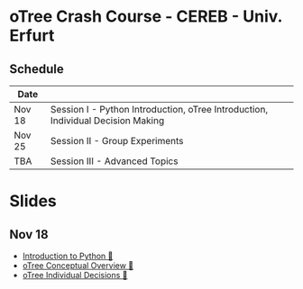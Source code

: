 # oTree Crash Course - CEREB - Univ. Erfurt

## Schedule
| Date      |                                                          |
|-----------|----------------------------------------------------------|
| Nov 18    | Session I  - Python Introduction, oTree Introduction, Individual Decision Making |
| Nov 25    | Session II - Group Experiments                           |
| TBA       | Session III - Advanced Topics                            |

# Slides
## Nov 18
* [Introduction to Python 🔗](https://www.saral.it/cereb-otree/slides/python_intro.html)
* [oTree Conceptual Overview 🔗](https://www.saral.it/cereb-otree/slides/otree_conceptual_overview.html)
* [oTree Individual Decisions 🔗](https://www.saral.it/cereb-otree/slides/otree_individual.html)

